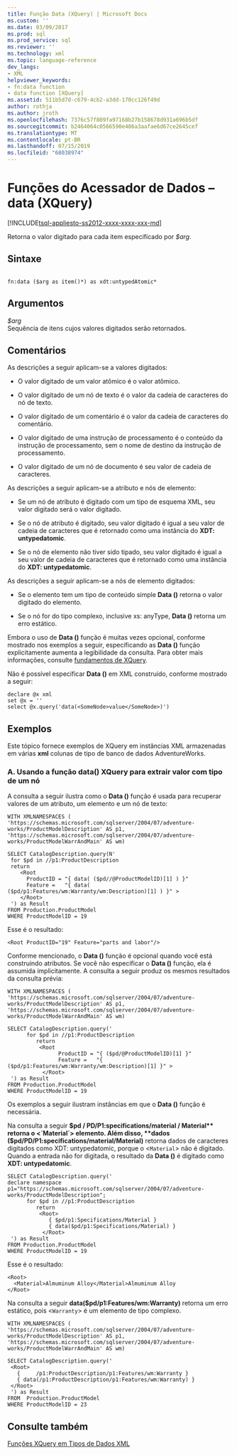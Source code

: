 ```yaml
---
title: Função Data (XQuery) | Microsoft Docs
ms.custom: ''
ms.date: 03/09/2017
ms.prod: sql
ms.prod_service: sql
ms.reviewer: ''
ms.technology: xml
ms.topic: language-reference
dev_langs:
- XML
helpviewer_keywords:
- fn:data function
- data function [XQuery]
ms.assetid: 511b5d7d-c679-4cb2-a3dd-170cc126f49d
author: rothja
ms.author: jroth
ms.openlocfilehash: 7376c57f809fa97168b27b158678d931a696b5df
ms.sourcegitcommit: b2464064c0566590e486a3aafae6d67ce2645cef
ms.translationtype: MT
ms.contentlocale: pt-BR
ms.lasthandoff: 07/15/2019
ms.locfileid: "68038974"
---
```

# <a name="data-accessor-functions---data-xquery"></a>Funções do Acessador de Dados – data (XQuery)
[!INCLUDE[tsql-appliesto-ss2012-xxxx-xxxx-xxx-md](../includes/tsql-appliesto-ss2012-xxxx-xxxx-xxx-md.md)]

  Retorna o valor digitado para cada item especificado por *$arg*.  
  
## <a name="syntax"></a>Sintaxe  
  
```  
  
fn:data ($arg as item()*) as xdt:untypedAtomic*  
```  
  
## <a name="arguments"></a>Argumentos  
 *$arg*  
 Sequência de itens cujos valores digitados serão retornados.  
  
## <a name="remarks"></a>Comentários  
 As descrições a seguir aplicam-se a valores digitados:  
  
-   O valor digitado de um valor atômico é o valor atômico.  
  
-   O valor digitado de um nó de texto é o valor da cadeia de caracteres do nó de texto.  
  
-   O valor digitado de um comentário é o valor da cadeia de caracteres do comentário.  
  
-   O valor digitado de uma instrução de processamento é o conteúdo da instrução de processamento, sem o nome de destino da instrução de processamento.  
  
-   O valor digitado de um nó de documento é seu valor de cadeia de caracteres.  
  
 As descrições a seguir aplicam-se a atributo e nós de elemento:  
  
-   Se um nó de atributo é digitado com um tipo de esquema XML, seu valor digitado será o valor digitado.  
  
-   Se o nó de atributo é digitado, seu valor digitado é igual a seu valor de cadeia de caracteres que é retornado como uma instância do **XDT: untypedatomic**.  
  
-   Se o nó de elemento não tiver sido tipado, seu valor digitado é igual a seu valor de cadeia de caracteres que é retornado como uma instância do **XDT: untypedatomic**.  
  
 As descrições a seguir aplicam-se a nós de elemento digitados:  
  
-   Se o elemento tem um tipo de conteúdo simple **Data ()** retorna o valor digitado do elemento.  
  
-   Se o nó for do tipo complexo, inclusive xs: anyType, **Data ()** retorna um erro estático.  
  
 Embora o uso de **Data ()** função é muitas vezes opcional, conforme mostrado nos exemplos a seguir, especificando as **Data ()** função explicitamente aumenta a legibilidade da consulta. Para obter mais informações, consulte [fundamentos de XQuery](../xquery/xquery-basics.md).  
  
 Não é possível especificar **Data ()** em XML construído, conforme mostrado a seguir:  
  
```  
declare @x xml  
set @x = ''  
select @x.query('data(<SomeNode>value</SomeNode>)')  
```  
  
## <a name="examples"></a>Exemplos  
 Este tópico fornece exemplos de XQuery em instâncias XML armazenadas em várias **xml** colunas de tipo de banco de dados AdventureWorks.  
  
### <a name="a-using-the-data-xquery-function-to-extract-typed-value-of-a-node"></a>A. Usando a função data() XQuery para extrair valor com tipo de um nó  
 A consulta a seguir ilustra como o **Data ()** função é usada para recuperar valores de um atributo, um elemento e um nó de texto:  
  
```  
WITH XMLNAMESPACES (  
'https://schemas.microsoft.com/sqlserver/2004/07/adventure-works/ProductModelDescription' AS p1,  
'https://schemas.microsoft.com/sqlserver/2004/07/adventure-works/ProductModelWarrAndMain' AS wm)  
  
SELECT CatalogDescription.query(N'  
 for $pd in //p1:ProductDescription  
 return   
    <Root   
      ProductID = "{ data( ($pd//@ProductModelID)[1] ) }"   
      Feature =   "{ data( ($pd/p1:Features/wm:Warranty/wm:Description)[1] ) }" >  
    </Root>  
 ') as Result  
FROM Production.ProductModel  
WHERE ProductModelID = 19  
```  
  
 Esse é o resultado:  
  
```  
<Root ProductID="19" Feature="parts and labor"/>  
```  
  
 Conforme mencionado, o **Data ()** função é opcional quando você está construindo atributos. Se você não especificar o **Data ()** função, ela é assumida implicitamente. A consulta a seguir produz os mesmos resultados da consulta prévia:  
  
```  
WITH XMLNAMESPACES (  
'https://schemas.microsoft.com/sqlserver/2004/07/adventure-works/ProductModelDescription' AS p1,  
'https://schemas.microsoft.com/sqlserver/2004/07/adventure-works/ProductModelWarrAndMain' AS wm)  
  
SELECT CatalogDescription.query('  
      for $pd in //p1:ProductDescription  
         return   
          <Root    
                ProductID = "{ ($pd/@ProductModelID)[1] }"    
                Feature =   "{ ($pd/p1:Features/wm:Warranty/wm:Description)[1] }" >  
           </Root>  
 ') as Result  
FROM Production.ProductModel  
WHERE ProductModelID = 19  
```  
  
 Os exemplos a seguir ilustram instâncias em que o **Data ()** função é necessária.  
  
 Na consulta a seguir **$pd / PD/P1:specifications/material / Material** retorna o <`Material`> elemento. Além disso, **dados ($pd/PD/P1:specifications/material/Material)** retorna dados de caracteres digitados como XDT: untypedatomic, porque o <`Material`> não é digitado. Quando a entrada não for digitada, o resultado da **Data ()** é digitado como **XDT: untypedatomic**.  
  
```  
SELECT CatalogDescription.query('  
declare namespace p1="https://schemas.microsoft.com/sqlserver/2004/07/adventure-works/ProductModelDescription";  
      for $pd in //p1:ProductDescription  
         return   
          <Root>  
             { $pd/p1:Specifications/Material }  
             { data($pd/p1:Specifications/Material) }  
           </Root>  
 ') as Result  
FROM Production.ProductModel  
WHERE ProductModelID = 19  
```  
  
 Esse é o resultado:  
  
```  
<Root>  
  <Material>Almuminum Alloy</Material>Almuminum Alloy  
</Root>  
```  
  
 Na consulta a seguir **data($pd/p1:Features/wm:Warranty)** retorna um erro estático, pois <`Warranty`> é um elemento de tipo complexo.  
  
```  
WITH XMLNAMESPACES (  
'https://schemas.microsoft.com/sqlserver/2004/07/adventure-works/ProductModelDescription' AS p1,  
'https://schemas.microsoft.com/sqlserver/2004/07/adventure-works/ProductModelWarrAndMain' AS wm)  
  
SELECT CatalogDescription.query('  
 <Root>  
   {     /p1:ProductDescription/p1:Features/wm:Warranty }  
   { data(/p1:ProductDescription/p1:Features/wm:Warranty) }  
 </Root>  
 ') as Result  
FROM  Production.ProductModel  
WHERE ProductModelID = 23  
```  
  
## <a name="see-also"></a>Consulte também  
 [Funções XQuery em Tipos de Dados XML](../xquery/xquery-functions-against-the-xml-data-type.md)  
  
  
